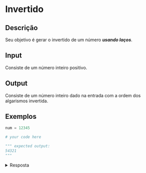 # Invertido

## Descrição

Seu objetivo é gerar o invertido de um número **_usando laços_**.

## Input

Consiste de um número inteiro positivo.

## Output

Consiste de um número inteiro dado na entrada com a ordem dos algarismos invertida.

## Exemplos

```python
num = 12345

# your code here

""" expected output:
54321
"""
```

<details>
    <summary>Resposta</summary>
<p>

```python
num = 12345

inv_num = 0
while(num != 0):
	tail = int(num % 10)
	inv_num = inv_num * 10 + tail
	num = int(num / 10)

print(inv_num)
```

</p>
</details>
